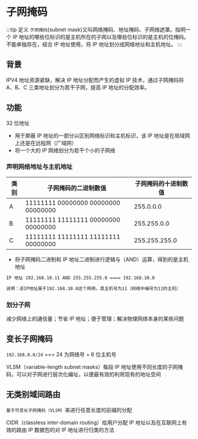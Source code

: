 # 子网掩码

:::tip 定义
`子网掩码`(subnet mask)又叫网络掩码、地址掩码、子网络遮罩。指明一个 IP 地址的哪些位标识的是主机所在的子网以及哪些位标识的是主机的位掩码。不能单独存在，结合 IP 地址使用，将 IP 地址划分成网络地址和主机地址。
:::

## 背景

IPV4 地址资源紧缺，解决 IP 地址分配而产生的虚拟 IP 技术，通过子网掩码将 A、B、C 三类地址划分为若干子网，提高 IP 地址的分配效率。

## 功能

32 位地址

- 用于屏蔽 IP 地址的一部分以区别网络标识和主机标识，该 IP 地址是在局域网上还是在远程网（广域网）
- 将一个大的 IP 网络划分为若干个小的子网络

### 声明网络地址与主机地址

| 类别 | 子网掩码的二进制数值                | 子网掩码的十进制数值 |
| ---- | ----------------------------------- | -------------------- |
| A    | 11111111 00000000 00000000 00000000 | 255.0.0.0            |
| B    | 11111111 11111111 00000000 00000000 | 255.255.0.0          |
| C    | 11111111 11111111 11111111 00000000 | 255.255.255.0        |

- 将子网掩码二进制和 IP 地址二进制进行逻辑与（AND）运算，得到的是主机地址

```txt
IP 地址 192.168.10.11 AND 255.255.255.0 ==== 192.168.10.0

说明：该IP地址属于192.168.10.0这个网络，其主机号为11（网络中编号为11的主机）
```

### 划分子网

减少网络上的通信量；节省 IP 地址；便于管理；解决物理网络本身的某些问题

## 变长子网掩码

`192.168.0.0/24` === 24 为网络号 + 8 位主机号

VLSM（variable-length subnet masks）每段 IP 地址使用不同长度的子网掩码，可以对子网进行层次化编址，以便最有效的利用现有的地址空间

## 无类别域间路由

`基于可变长子网掩码（VLSM）`来进行任意长度的前缀的分配

CIDR（classless inter-domain routing）给用户分配 IP 地址以及在互联网上有效的路由 IP 数据包的对 IP 地址进行归类的方法

